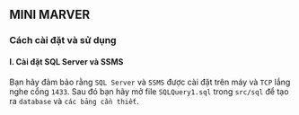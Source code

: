 ## MINI MARVER

### Cách cài đặt và sử dụng

#### I. Cài đặt SQL Server và SSMS
Bạn hãy đảm bảo rằng `SQL Server` và `SSMS` được cài đặt trên máy và `TCP` lắng nghe cổng `1433`. Sau đó bạn hãy mở file `SQLQuery1.sql` trong `src/sql` để tạo ra `database` và `các bảng cần thiết`.
